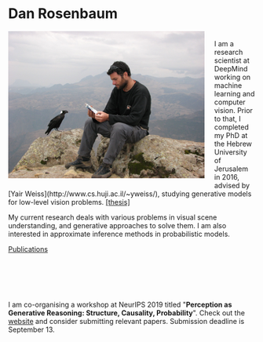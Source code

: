 
# Dan Rosenbaum
<img style="float: left; margin: 0px 20px 20px 0px;" src="/danrosenbaum.jpeg" alt="Dan Rosenbaum" width="400"/>

<br>
I am a research scientist at DeepMind working on machine learning and computer vision. Prior to that, I completed my PhD at the Hebrew University of Jerusalem in 2016, advised by [Yair Weiss](http://www.cs.huji.ac.il/~yweiss/), studying generative models for low-level vision problems. 
<a href="/DanRosenbaumThesis.pdf">[thesis]</a>


My current research deals with various problems in visual scene understanding, and generative approaches to solve them. I am also interested in approximate inference methods in probabilistic models.


[Publications](https://scholar.google.com/citations?user=a6CNXV8AAAAJ&hl=en)

<br><br><br><br>

I am co-organising a workshop at NeurIPS 2019 titled 
"**Perception as Generative Reasoning: Structure, Causality, Probability**". 
Check out the [website](https://pgr-workshop.github.io) and consider submitting relevant papers. Submission deadline is September 13.

